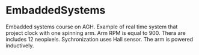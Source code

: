 # EmbaddedSystems
Embadded systems course on AGH.
  Example of real time system that project clock with one spinning arm.
  Arm RPM is equal to 900.
  Thera are includes 12 neopixels.
  Sychronization uses Hall sensor.
  The arm is powered inductively.

